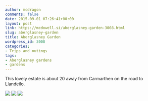 ```yaml
---
author: mcdragon
comments: false
date: 2015-09-01 07:26:41+00:00
layout: post
link: https://mcdowell.si/aberglasney-garden-3008.html
slug: aberglasney-garden
title: Aberglasney Garden
wordpress_id: 3008
categories:
- Trips and outings
tags:
- Aberglasney gardens
- gardens
---
```


This lovely estate is about 20 away from Carmarthen on the road to Llandeilo.

![](https://img.mcdowell.si/2015/09/2015-08-31-11.54.51-1.jpg)
![](https://img.mcdowell.si/2015/09/2015-08-31-12.13.55-1.jpg)
![](https://img.mcdowell.si/2015/09/2015-08-31-12.15.52-1.jpg)

